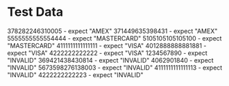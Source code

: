 Test Data
=========

378282246310005 - expect "AMEX"
371449635398431 - expect "AMEX"
5555555555554444 - expect "MASTERCARD"
5105105105105100 - expect "MASTERCARD"
4111111111111111 - expect "VISA"
4012888888881881 - expect "VISA"
4222222222222 - expect "VISA"
1234567890 - expect "INVALID"
369421438430814 - expect "INVALID"
4062901840 - expect "INVALID"
5673598276138003 - expect "INVALID"
4111111111111113 - expect "INVALID"
4222222222223 - expect "INVALID"